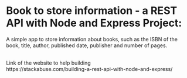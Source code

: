 # Book to store information - a REST API with Node and Express Project:
A simple app to store information about books, such as  the ISBN of the book, title, author, published date, publisher and number of pages.

<br>
Link of the website to help building
<br>
https://stackabuse.com/building-a-rest-api-with-node-and-express/
